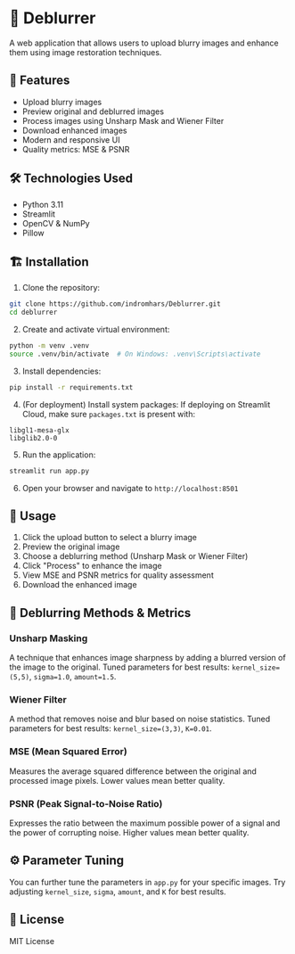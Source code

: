 # 📸 Deblurrer
A web application that allows users to upload blurry images and enhance them using image restoration techniques.

## 🚀 Features

- Upload blurry images
- Preview original and deblurred images
- Process images using Unsharp Mask and Wiener Filter
- Download enhanced images
- Modern and responsive UI
- Quality metrics: MSE & PSNR

## 🛠️ Technologies Used

- Python 3.11
- Streamlit
- OpenCV & NumPy
- Pillow

## 🏗️ Installation

1. Clone the repository:
```bash
git clone https://github.com/indromhars/Deblurrer.git
cd deblurrer
```

2. Create and activate virtual environment:
```bash
python -m venv .venv
source .venv/bin/activate  # On Windows: .venv\Scripts\activate
```

3. Install dependencies:
```bash
pip install -r requirements.txt
```

4. (For deployment) Install system packages:
If deploying on Streamlit Cloud, make sure `packages.txt` is present with:
```
libgl1-mesa-glx
libglib2.0-0
```

5. Run the application:
```bash
streamlit run app.py
```

6. Open your browser and navigate to `http://localhost:8501`

## 📝 Usage

1. Click the upload button to select a blurry image
2. Preview the original image
3. Choose a deblurring method (Unsharp Mask or Wiener Filter)
4. Click "Process" to enhance the image
5. View MSE and PSNR metrics for quality assessment
6. Download the enhanced image

## 🔬 Deblurring Methods & Metrics

### Unsharp Masking
A technique that enhances image sharpness by adding a blurred version of the image to the original. Tuned parameters for best results: `kernel_size=(5,5)`, `sigma=1.0`, `amount=1.5`.

### Wiener Filter
A method that removes noise and blur based on noise statistics. Tuned parameters for best results: `kernel_size=(3,3)`, `K=0.01`.

### MSE (Mean Squared Error)
Measures the average squared difference between the original and processed image pixels. Lower values mean better quality.

### PSNR (Peak Signal-to-Noise Ratio)
Expresses the ratio between the maximum possible power of a signal and the power of corrupting noise. Higher values mean better quality.

## ⚙️ Parameter Tuning
You can further tune the parameters in `app.py` for your specific images. Try adjusting `kernel_size`, `sigma`, `amount`, and `K` for best results.

## 📄 License

MIT License 